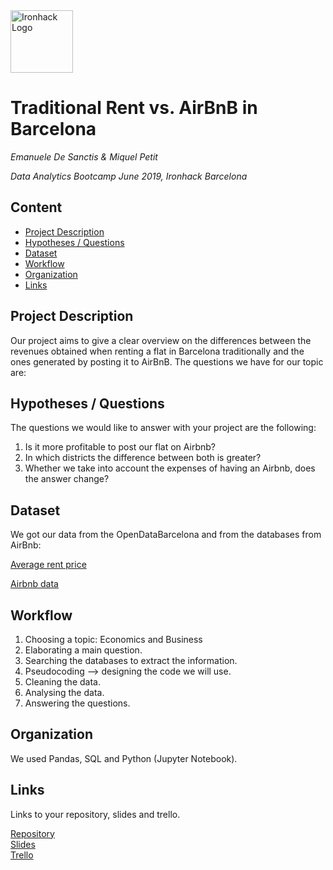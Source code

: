 <img src="https://bit.ly/2VnXWr2" alt="Ironhack Logo" width="100"/>

# Traditional Rent vs. AirBnB in Barcelona
*Emanuele De Sanctis & Miquel Petit*

*Data Analytics Bootcamp June 2019, Ironhack Barcelona*

## Content
- [Project Description](#project-description)
- [Hypotheses / Questions](#hypotheses-/-questions)
- [Dataset](#dataset)
- [Workflow](#workflow)
- [Organization](#organization)
- [Links](#links)

<a name="project-description"></a>

## Project Description
Our project aims to give a clear overview on the differences between the revenues obtained when renting a flat in Barcelona traditionally and the ones generated by posting it to AirBnB. The questions we have for our topic are:

<a name="hypotheses-/-questions"></a>

## Hypotheses / Questions
The questions we would like to answer with your project are the following:
  1. Is it more profitable to post our flat on Airbnb?
  2. In which districts the difference between both is greater?
  3. Whether we take into account the expenses of having an Airbnb, does the answer change?
<a name="dataset"></a>

## Dataset
We got our data from the OpenDataBarcelona and from the databases from AirBnb:

[Average rent price](https://opendata-ajuntament.barcelona.cat/data/en/dataset/est-mercat-immobiliari-lloguer-mitja-mensual/resource/3dc45b16-42a9-4f57-9863-e6d1a4f5869f) 

[Airbnb data](http://insideairbnb.com/get-the-data.html) 

<a name="workflow"></a>

## Workflow
1. Choosing a topic: Economics and Business
2. Elaborating a main question.
3. Searching the databases to extract the information.
4. Pseudocoding --> designing the code we will use.
5. Cleaning the data.
6. Analysing the data.
7. Answering the questions.
<a name="organization"></a>

## Organization
We used Pandas, SQL and Python (Jupyter Notebook).
<a name="links"></a>

## Links
Links to your repository, slides and trello.

[Repository](https://github.com/Sciabbala/Project-Week-2-Barcelona)  
[Slides](https://slides.com/)  
[Trello](https://trello.com/b/jTa7yuPy/project-2-economics-and-business)  
